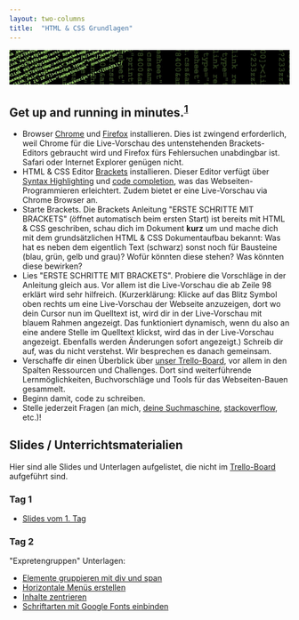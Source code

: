 ```yaml
---
layout: two-columns
title:  "HTML & CSS Grundlagen"
---
```

<div class="angebot-top-wide"><img title="" src="/images/angebote/webdesign_sub.jpg"></div>

<h2>Get up and running in minutes.<sup><a href="http://jekyllrb.com/">1</a></sup></h2>

<ul>
<li>Browser <a href="https://www.google.com/chrome/browser/">Chrome</a> und <a href="https://www.mozilla.org/firefox/">Firefox</a> installieren. Dies ist zwingend erforderlich, weil Chrome für die Live-Vorschau des untenstehenden Brackets-Editors gebraucht wird und Firefox fürs Fehlersuchen unabdingbar ist. Safari oder Internet Explorer genügen nicht.</li>
<li>HTML & CSS Editor <a href="http://brackets.io/">Brackets</a> installieren. Dieser Editor verfügt über <a href="https://de.wikipedia.org/wiki/Syntaxhervorhebung">Syntax Highlighting</a> und <a href="https://de.wikipedia.org/wiki/Autovervollst%C3%A4ndigung">code completion</a>, was das Webseiten-Programmieren erleichtert. Zudem bietet er eine Live-Vorschau via Chrome Browser an.</li>
<li>Starte Brackets. Die Brackets Anleitung "ERSTE SCHRITTE MIT BRACKETS" (öffnet automatisch beim ersten Start) ist bereits mit HTML & CSS geschriben, schau dich im Dokument <b>kurz</b> um und mache dich mit dem grundsätzlichen HTML & CSS Dokumentaufbau bekannt: Was hat es neben dem eigentlich Text (schwarz) sonst noch für Bausteine (blau, grün, gelb und grau)? Wofür könnten diese stehen? Was könnten diese bewirken?</li>
<li>Lies "ERSTE SCHRITTE MIT BRACKETS". Probiere die Vorschläge in der Anleitung gleich aus. Vor allem ist die Live-Vorschau die ab Zeile 98 erklärt wird sehr hilfreich. (Kurzerklärung: Klicke auf das Blitz Symbol oben rechts um eine Live-Vorschau der Webseite anzuzeigen, dort wo dein Cursor nun im Quelltext ist, wird dir in der Live-Vorschau mit blauem Rahmen angezeigt. Das funktioniert dynamisch, wenn du also an eine andere Stelle im Quelltext klickst, wird das in der Live-Vorschau angezeigt. Ebenfalls werden Änderungen sofort angezeigt.) Schreib dir auf, was du nicht verstehst. Wir besprechen es danach gemeinsam.</li>
<li>Verschaffe dir einen Überblick über <a href="https://trello.com/b/hlArimBF/kunstschule-html-css-2016">unser Trello-Board</a>, vor allem in den Spalten Ressourcen und Challenges. Dort sind weiterführende Lernmöglichkeiten, Buchvorschläge und Tools für das Webseiten-Bauen gesammelt.</li>
<li>Beginn damit, code zu schreiben.</li>
<li>Stelle jederzeit Fragen (an mich, <a href="https://www.startpage.com/">deine Suchmaschine</a>, <a href="https://stackoverflow.com/">stackoverflow</a>, etc.)!</li>
</ul>

<h2>Slides / Unterrichtsmaterialien</h2>
<p>Hier sind alle Slides und Unterlagen aufgelistet, die nicht im <a href="https://trello.com/b/hlArimBF/kunstschule-html-css-2016">Trello-Board</a> aufgeführt sind.</p>

<h3>Tag 1</h3>
<ul>
<li><a href="tag-1/">Slides vom 1. Tag</a></li>
</ul>

<h3>Tag 2</h3>
<p>"Expretengruppen" Unterlagen:</p>
<ul>
<li><a href="/hintergrundwissen/html-css-grundlagen/tag-2/elemente-gruppieren-div-und-span.pdf">Elemente gruppieren mit div und span</a></li>
<li><a href="/hintergrundwissen/html-css-grundlagen/tag-2/horizontales-menü.pdf">Horizontale Menüs erstellen</a></li>
<li><a href="/hintergrundwissen/html-css-grundlagen/tag-2/inhalt-zentrieren.pdf">Inhalte zentrieren</a></li>
<li><a href="/hintergrundwissen/html-css-grundlagen/tag-2/schriftarten-von-google-fonts-einbinden.pdf">Schriftarten mit Google Fonts einbinden</a></li>
</ul>
